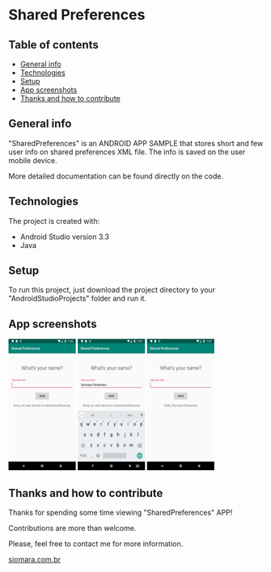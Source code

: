 # Shared Preferences


## Table of contents
* [General info](#general-info)
* [Technologies](#technologies)
* [Setup](#setup)
* [App screenshots](#app-screenshots)
* [Thanks and how to contribute](#thanks-and-how-to-contribute)


## General info
"SharedPreferences" is an ANDROID APP SAMPLE that stores short and few user info on shared preferences XML file. The info is saved on the user mobile device.

More detailed documentation can be found directly on the code.


## Technologies
The project is created with:
* Android Studio version 3.3
* Java


## Setup
To run this project, just download the project directory to your "AndroidStudioProjects" folder and run it.


## App screenshots
<kbd><img src="https://github.com/siomarapantarotto/readme-screenshots/blob/master/SharedPreferences/preferences_1_noname.png" width="133" height="260"></kbd> <kbd><img src="https://github.com/siomarapantarotto/readme-screenshots/blob/master/SharedPreferences/preferences_2_setname.png" width="133" height="260"></kbd>
<kbd><img src="https://github.com/siomarapantarotto/readme-screenshots/blob/master/SharedPreferences/preferences_3_getname.png"  width="133" height="260"></kbd>


## Thanks and how to contribute
Thanks for spending some time viewing "SharedPreferences" APP!

Contributions are more than welcome.

Please, feel free to contact me for more information.

[siomara.com.br](http://www.siomara.com.br)
